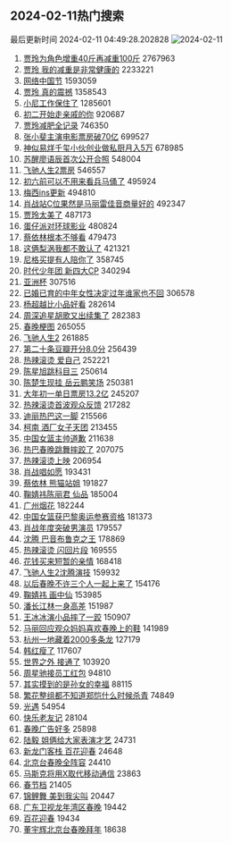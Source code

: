 ## 2024-02-11热门搜索 
最后更新时间 2024-02-11 04:49:28.202828 
![2024-02-11](https://imgs-storage.s3.us-east-005.backblazeb2.com/20240211/2024-02-11.png?versionId=4_z8fbbed132d73df8689c40f13_f108a557568f5e7c4_d20240210_m204928_c005_v0501012_t0056_u01707598168145) 
1. [贾玲为角色增重40斤再减重100斤](https://s.weibo.com/weibo?q=%23%E8%B4%BE%E7%8E%B2%E4%B8%BA%E8%A7%92%E8%89%B2%E5%A2%9E%E9%87%8D40%E6%96%A4%E5%86%8D%E5%87%8F%E9%87%8D100%E6%96%A4%23&t=31&band_rank=1&Refer=top) 2767963
1. [贾玲 我的减重是非常健康的](https://s.weibo.com/weibo?q=%E8%B4%BE%E7%8E%B2%20%E6%88%91%E7%9A%84%E5%87%8F%E9%87%8D%E6%98%AF%E9%9D%9E%E5%B8%B8%E5%81%A5%E5%BA%B7%E7%9A%84&t=31&band_rank=2&Refer=top) 2233221
1. [网络中国节](https://s.weibo.com/weibo?q=%23%E7%BD%91%E7%BB%9C%E4%B8%AD%E5%9B%BD%E8%8A%82%23&t=31&band_rank=3&Refer=top) 1593059
1. [贾玲 真的震撼](https://s.weibo.com/weibo?q=%E8%B4%BE%E7%8E%B2%20%E7%9C%9F%E7%9A%84%E9%9C%87%E6%92%BC&t=31&band_rank=4&Refer=top) 1358543
1. [小尼工作保住了](https://s.weibo.com/weibo?q=%23%E5%B0%8F%E5%B0%BC%E5%B7%A5%E4%BD%9C%E4%BF%9D%E4%BD%8F%E4%BA%86%23&t=31&band_rank=5&Refer=top) 1285601
1. [初二开始走亲戚的你](https://s.weibo.com/weibo?q=%E5%88%9D%E4%BA%8C%E5%BC%80%E5%A7%8B%E8%B5%B0%E4%BA%B2%E6%88%9A%E7%9A%84%E4%BD%A0&t=31&band_rank=35&Refer=top) 920687
1. [贾玲减肥全记录](https://s.weibo.com/weibo?q=%E8%B4%BE%E7%8E%B2%E5%87%8F%E8%82%A5%E5%85%A8%E8%AE%B0%E5%BD%95&t=31&band_rank=12&Refer=top) 746350
1. [张小斐主演电影票房破70亿](https://s.weibo.com/weibo?q=%23%E5%BC%A0%E5%B0%8F%E6%96%90%E4%B8%BB%E6%BC%94%E7%94%B5%E5%BD%B1%E7%A5%A8%E6%88%BF%E7%A0%B470%E4%BA%BF%23&t=31&band_rank=6&Refer=top) 699527
1. [神似易烊千玺小伙创业做私厨月入5万](https://s.weibo.com/weibo?q=%23%E7%A5%9E%E4%BC%BC%E6%98%93%E7%83%8A%E5%8D%83%E7%8E%BA%E5%B0%8F%E4%BC%99%E5%88%9B%E4%B8%9A%E5%81%9A%E7%A7%81%E5%8E%A8%E6%9C%88%E5%85%A55%E4%B8%87%23&t=31&band_rank=7&Refer=top) 678985
1. [苏醒廖语辰首次公开合照](https://s.weibo.com/weibo?q=%23%E8%8B%8F%E9%86%92%E5%BB%96%E8%AF%AD%E8%BE%B0%E9%A6%96%E6%AC%A1%E5%85%AC%E5%BC%80%E5%90%88%E7%85%A7%23&t=31&band_rank=8&Refer=top) 548004
1. [飞驰人生2票房](https://s.weibo.com/weibo?q=%E9%A3%9E%E9%A9%B0%E4%BA%BA%E7%94%9F2%E7%A5%A8%E6%88%BF&t=31&band_rank=9&Refer=top) 546557
1. [初六前可以不用来看兵马俑了](https://s.weibo.com/weibo?q=%23%E5%88%9D%E5%85%AD%E5%89%8D%E5%8F%AF%E4%BB%A5%E4%B8%8D%E7%94%A8%E6%9D%A5%E7%9C%8B%E5%85%B5%E9%A9%AC%E4%BF%91%E4%BA%86%23&t=31&band_rank=10&Refer=top) 495924
1. [梅西ins更新](https://s.weibo.com/weibo?q=%E6%A2%85%E8%A5%BFins%E6%9B%B4%E6%96%B0&t=31&band_rank=11&Refer=top) 494810
1. [肖战站C位果然是马丽雷佳音商量好的](https://s.weibo.com/weibo?q=%23%E8%82%96%E6%88%98%E7%AB%99C%E4%BD%8D%E6%9E%9C%E7%84%B6%E6%98%AF%E9%A9%AC%E4%B8%BD%E9%9B%B7%E4%BD%B3%E9%9F%B3%E5%95%86%E9%87%8F%E5%A5%BD%E7%9A%84%23&t=31&band_rank=14&Refer=top) 492347
1. [贾玲太美了](https://s.weibo.com/weibo?q=%E8%B4%BE%E7%8E%B2%E5%A4%AA%E7%BE%8E%E4%BA%86&t=31&band_rank=13&Refer=top) 487173
1. [蛋仔派对环球影业](https://s.weibo.com/weibo?q=%23%E8%9B%8B%E4%BB%94%E6%B4%BE%E5%AF%B9%E7%8E%AF%E7%90%83%E5%BD%B1%E4%B8%9A%23&t=31&band_rank=15&Refer=top) 480824
1. [蔡依林根本不够看](https://s.weibo.com/weibo?q=%23%E8%94%A1%E4%BE%9D%E6%9E%97%E6%A0%B9%E6%9C%AC%E4%B8%8D%E5%A4%9F%E7%9C%8B%23&t=31&band_rank=16&Refer=top) 479473
1. [这俩梨涡我都不敢认了](https://s.weibo.com/weibo?q=%E8%BF%99%E4%BF%A9%E6%A2%A8%E6%B6%A1%E6%88%91%E9%83%BD%E4%B8%8D%E6%95%A2%E8%AE%A4%E4%BA%86&t=31&band_rank=17&Refer=top) 421321
1. [尼格买提有人陪你了](https://s.weibo.com/weibo?q=%E5%B0%BC%E6%A0%BC%E4%B9%B0%E6%8F%90%E6%9C%89%E4%BA%BA%E9%99%AA%E4%BD%A0%E4%BA%86&t=31&band_rank=18&Refer=top) 358745
1. [时代少年团 新四大CP](https://s.weibo.com/weibo?q=%E6%97%B6%E4%BB%A3%E5%B0%91%E5%B9%B4%E5%9B%A2%20%E6%96%B0%E5%9B%9B%E5%A4%A7CP&t=31&band_rank=19&Refer=top) 340294
1. [亚洲杯](https://s.weibo.com/weibo?q=%E4%BA%9A%E6%B4%B2%E6%9D%AF&t=31&band_rank=20&Refer=top) 307516
1. [已婚已育的中年女性决定过年谁家也不回](https://s.weibo.com/weibo?q=%23%E5%B7%B2%E5%A9%9A%E5%B7%B2%E8%82%B2%E7%9A%84%E4%B8%AD%E5%B9%B4%E5%A5%B3%E6%80%A7%E5%86%B3%E5%AE%9A%E8%BF%87%E5%B9%B4%E8%B0%81%E5%AE%B6%E4%B9%9F%E4%B8%8D%E5%9B%9E%23&t=31&band_rank=21&Refer=top) 306578
1. [杨超越比小品好看](https://s.weibo.com/weibo?q=%E6%9D%A8%E8%B6%85%E8%B6%8A%E6%AF%94%E5%B0%8F%E5%93%81%E5%A5%BD%E7%9C%8B&t=31&band_rank=22&Refer=top) 282614
1. [周深追星胡歌又出续集了](https://s.weibo.com/weibo?q=%23%E5%91%A8%E6%B7%B1%E8%BF%BD%E6%98%9F%E8%83%A1%E6%AD%8C%E5%8F%88%E5%87%BA%E7%BB%AD%E9%9B%86%E4%BA%86%23&t=31&band_rank=37&Refer=top) 282383
1. [春晚梗图](https://s.weibo.com/weibo?q=%E6%98%A5%E6%99%9A%E6%A2%97%E5%9B%BE&t=31&band_rank=23&Refer=top) 265055
1. [飞驰人生2](https://s.weibo.com/weibo?q=%E9%A3%9E%E9%A9%B0%E4%BA%BA%E7%94%9F2&t=31&band_rank=24&Refer=top) 261885
1. [第二十条豆瓣开分8.0分](https://s.weibo.com/weibo?q=%23%E7%AC%AC%E4%BA%8C%E5%8D%81%E6%9D%A1%E8%B1%86%E7%93%A3%E5%BC%80%E5%88%868.0%E5%88%86%23&t=31&band_rank=24&Refer=top) 256439
1. [热辣滚烫 爱自己](https://s.weibo.com/weibo?q=%E7%83%AD%E8%BE%A3%E6%BB%9A%E7%83%AB%20%E7%88%B1%E8%87%AA%E5%B7%B1&t=31&band_rank=25&Refer=top) 252221
1. [陈星旭跳科目三](https://s.weibo.com/weibo?q=%E9%99%88%E6%98%9F%E6%97%AD%E8%B7%B3%E7%A7%91%E7%9B%AE%E4%B8%89&t=31&band_rank=26&Refer=top) 250614
1. [陈楚生现挂 岳云鹏笑场](https://s.weibo.com/weibo?q=%E9%99%88%E6%A5%9A%E7%94%9F%E7%8E%B0%E6%8C%82%20%E5%B2%B3%E4%BA%91%E9%B9%8F%E7%AC%91%E5%9C%BA&t=31&band_rank=27&Refer=top) 250381
1. [大年初一单日票房13.2亿](https://s.weibo.com/weibo?q=%23%E5%A4%A7%E5%B9%B4%E5%88%9D%E4%B8%80%E5%8D%95%E6%97%A5%E7%A5%A8%E6%88%BF13.2%E4%BA%BF%23&t=31&band_rank=28&Refer=top) 245207
1. [热辣滚烫首波观众反馈](https://s.weibo.com/weibo?q=%23%E7%83%AD%E8%BE%A3%E6%BB%9A%E7%83%AB%E9%A6%96%E6%B3%A2%E8%A7%82%E4%BC%97%E5%8F%8D%E9%A6%88%23&t=31&band_rank=31&Refer=top) 217282
1. [迪丽热巴这一脚](https://s.weibo.com/weibo?q=%E8%BF%AA%E4%B8%BD%E7%83%AD%E5%B7%B4%E8%BF%99%E4%B8%80%E8%84%9A&t=31&band_rank=32&Refer=top) 215566
1. [柯南 酒厂女子天团](https://s.weibo.com/weibo?q=%E6%9F%AF%E5%8D%97%20%E9%85%92%E5%8E%82%E5%A5%B3%E5%AD%90%E5%A4%A9%E5%9B%A2&t=31&band_rank=29&Refer=top) 213455
1. [中国女篮主帅道歉](https://s.weibo.com/weibo?q=%23%E4%B8%AD%E5%9B%BD%E5%A5%B3%E7%AF%AE%E4%B8%BB%E5%B8%85%E9%81%93%E6%AD%89%23&t=31&band_rank=30&Refer=top) 211638
1. [热巴春晚跳舞摔跤了](https://s.weibo.com/weibo?q=%E7%83%AD%E5%B7%B4%E6%98%A5%E6%99%9A%E8%B7%B3%E8%88%9E%E6%91%94%E8%B7%A4%E4%BA%86&t=31&band_rank=37&Refer=top) 207075
1. [热辣滚烫上映](https://s.weibo.com/weibo?q=%E7%83%AD%E8%BE%A3%E6%BB%9A%E7%83%AB%E4%B8%8A%E6%98%A0&t=31&band_rank=33&Refer=top) 206954
1. [肖战唱如愿](https://s.weibo.com/weibo?q=%23%E8%82%96%E6%88%98%E5%94%B1%E5%A6%82%E6%84%BF%23&t=31&band_rank=34&Refer=top) 193431
1. [蔡依林 熊猫站姐](https://s.weibo.com/weibo?q=%E8%94%A1%E4%BE%9D%E6%9E%97%20%E7%86%8A%E7%8C%AB%E7%AB%99%E5%A7%90&t=31&band_rank=36&Refer=top) 191827
1. [鞠婧祎陈丽君 仙品](https://s.weibo.com/weibo?q=%E9%9E%A0%E5%A9%A7%E7%A5%8E%E9%99%88%E4%B8%BD%E5%90%9B%20%E4%BB%99%E5%93%81&t=31&band_rank=38&Refer=top) 185004
1. [广州烟花](https://s.weibo.com/weibo?q=%E5%B9%BF%E5%B7%9E%E7%83%9F%E8%8A%B1&t=31&band_rank=39&Refer=top) 182244
1. [中国女篮获巴黎奥运参赛资格](https://s.weibo.com/weibo?q=%23%E4%B8%AD%E5%9B%BD%E5%A5%B3%E7%AF%AE%E8%8E%B7%E5%B7%B4%E9%BB%8E%E5%A5%A5%E8%BF%90%E5%8F%82%E8%B5%9B%E8%B5%84%E6%A0%BC%23&t=31&band_rank=40&Refer=top) 181373
1. [肖战年度突破男演员](https://s.weibo.com/weibo?q=%23%E8%82%96%E6%88%98%E5%B9%B4%E5%BA%A6%E7%AA%81%E7%A0%B4%E7%94%B7%E6%BC%94%E5%91%98%23&t=31&band_rank=41&Refer=top) 179557
1. [沈腾 巴音布鲁克之王](https://s.weibo.com/weibo?q=%E6%B2%88%E8%85%BE%20%E5%B7%B4%E9%9F%B3%E5%B8%83%E9%B2%81%E5%85%8B%E4%B9%8B%E7%8E%8B&t=31&band_rank=42&Refer=top) 178869
1. [热辣滚烫 闪回片段](https://s.weibo.com/weibo?q=%E7%83%AD%E8%BE%A3%E6%BB%9A%E7%83%AB%20%E9%97%AA%E5%9B%9E%E7%89%87%E6%AE%B5&t=31&band_rank=37&Refer=top) 169555
1. [花钱买来短暂的亲情](https://s.weibo.com/weibo?q=%E8%8A%B1%E9%92%B1%E4%B9%B0%E6%9D%A5%E7%9F%AD%E6%9A%82%E7%9A%84%E4%BA%B2%E6%83%85&t=31&band_rank=43&Refer=top) 168418
1. [飞驰人生2沈腾演技](https://s.weibo.com/weibo?q=%23%E9%A3%9E%E9%A9%B0%E4%BA%BA%E7%94%9F2%E6%B2%88%E8%85%BE%E6%BC%94%E6%8A%80%23&t=31&band_rank=44&Refer=top) 159932
1. [以后春晚不许三个人一起上来了](https://s.weibo.com/weibo?q=%E4%BB%A5%E5%90%8E%E6%98%A5%E6%99%9A%E4%B8%8D%E8%AE%B8%E4%B8%89%E4%B8%AA%E4%BA%BA%E4%B8%80%E8%B5%B7%E4%B8%8A%E6%9D%A5%E4%BA%86&t=31&band_rank=45&Refer=top) 154176
1. [鞠婧祎 画中仙](https://s.weibo.com/weibo?q=%E9%9E%A0%E5%A9%A7%E7%A5%8E%20%E7%94%BB%E4%B8%AD%E4%BB%99&t=31&band_rank=46&Refer=top) 153985
1. [潘长江林一身高差](https://s.weibo.com/weibo?q=%E6%BD%98%E9%95%BF%E6%B1%9F%E6%9E%97%E4%B8%80%E8%BA%AB%E9%AB%98%E5%B7%AE&t=31&band_rank=47&Refer=top) 151987
1. [王冰冰演小品摔了一跤](https://s.weibo.com/weibo?q=%23%E7%8E%8B%E5%86%B0%E5%86%B0%E6%BC%94%E5%B0%8F%E5%93%81%E6%91%94%E4%BA%86%E4%B8%80%E8%B7%A4%23&t=31&band_rank=48&Refer=top) 150907
1. [马丽回应观众妈妈喜欢春晚上的鞋](https://s.weibo.com/weibo?q=%23%E9%A9%AC%E4%B8%BD%E5%9B%9E%E5%BA%94%E8%A7%82%E4%BC%97%E5%A6%88%E5%A6%88%E5%96%9C%E6%AC%A2%E6%98%A5%E6%99%9A%E4%B8%8A%E7%9A%84%E9%9E%8B%23&t=31&band_rank=22&Refer=top) 141989
1. [杭州一地藏着2000多条龙](https://s.weibo.com/weibo?q=%23%E6%9D%AD%E5%B7%9E%E4%B8%80%E5%9C%B0%E8%97%8F%E7%9D%802000%E5%A4%9A%E6%9D%A1%E9%BE%99%23&t=31&band_rank=50&Refer=top) 127179
1. [韩红瘦了](https://s.weibo.com/weibo?q=%E9%9F%A9%E7%BA%A2%E7%98%A6%E4%BA%86&t=31&band_rank=41&Refer=top) 117607
1. [世界之外 接通了](https://s.weibo.com/weibo?q=%E4%B8%96%E7%95%8C%E4%B9%8B%E5%A4%96%20%E6%8E%A5%E9%80%9A%E4%BA%86&t=31&band_rank=49&Refer=top) 103920
1. [周星驰接员工红包](https://s.weibo.com/weibo?q=%E5%91%A8%E6%98%9F%E9%A9%B0%E6%8E%A5%E5%91%98%E5%B7%A5%E7%BA%A2%E5%8C%85&t=31&band_rank=44&Refer=top) 94810
1. [其实摸到的是孙女的幸福](https://s.weibo.com/weibo?q=%E5%85%B6%E5%AE%9E%E6%91%B8%E5%88%B0%E7%9A%84%E6%98%AF%E5%AD%99%E5%A5%B3%E7%9A%84%E5%B9%B8%E7%A6%8F&t=31&band_rank=49&Refer=top) 88115
1. [繁花整组都不知道郑恺什么时候杀青](https://s.weibo.com/weibo?q=%23%E7%B9%81%E8%8A%B1%E6%95%B4%E7%BB%84%E9%83%BD%E4%B8%8D%E7%9F%A5%E9%81%93%E9%83%91%E6%81%BA%E4%BB%80%E4%B9%88%E6%97%B6%E5%80%99%E6%9D%80%E9%9D%92%23&t=31&band_rank=31&Refer=top) 74849
1. [光遇](https://s.weibo.com/weibo?q=%E5%85%89%E9%81%87&t=31&band_rank=49&Refer=top) 54954
1. [快乐老友记](https://s.weibo.com/weibo?q=%23%E5%BF%AB%E4%B9%90%E8%80%81%E5%8F%8B%E8%AE%B0%23&t=31&band_rank=47&Refer=top) 28104
1. [春晚广告好多](https://s.weibo.com/weibo?q=%E6%98%A5%E6%99%9A%E5%B9%BF%E5%91%8A%E5%A5%BD%E5%A4%9A&t=31&band_rank=46&Refer=top) 25898
1. [陆毅 姐俩给大家表演才艺](https://s.weibo.com/weibo?q=%E9%99%86%E6%AF%85%20%E5%A7%90%E4%BF%A9%E7%BB%99%E5%A4%A7%E5%AE%B6%E8%A1%A8%E6%BC%94%E6%89%8D%E8%89%BA&t=31&band_rank=31&Refer=top) 24731
1. [新龙门客栈 百花迎春](https://s.weibo.com/weibo?q=%E6%96%B0%E9%BE%99%E9%97%A8%E5%AE%A2%E6%A0%88%20%E7%99%BE%E8%8A%B1%E8%BF%8E%E6%98%A5&t=31&band_rank=32&Refer=top) 24648
1. [北京台春晚全阵容](https://s.weibo.com/weibo?q=%23%E5%8C%97%E4%BA%AC%E5%8F%B0%E6%98%A5%E6%99%9A%E5%85%A8%E9%98%B5%E5%AE%B9%23&t=31&band_rank=27&Refer=top) 24410
1. [马斯克将用X取代移动通信](https://s.weibo.com/weibo?q=%23%E9%A9%AC%E6%96%AF%E5%85%8B%E5%B0%86%E7%94%A8X%E5%8F%96%E4%BB%A3%E7%A7%BB%E5%8A%A8%E9%80%9A%E4%BF%A1%23&t=31&band_rank=49&Refer=top) 23863
1. [春节档](https://s.weibo.com/weibo?q=%E6%98%A5%E8%8A%82%E6%A1%A3&t=31&band_rank=41&Refer=top) 21405
1. [锦鲤舞 美到我尖叫](https://s.weibo.com/weibo?q=%E9%94%A6%E9%B2%A4%E8%88%9E%20%E7%BE%8E%E5%88%B0%E6%88%91%E5%B0%96%E5%8F%AB&t=31&band_rank=48&Refer=top) 20447
1. [广东卫视龙年湾区春晚](https://s.weibo.com/weibo?q=%E5%B9%BF%E4%B8%9C%E5%8D%AB%E8%A7%86%E9%BE%99%E5%B9%B4%E6%B9%BE%E5%8C%BA%E6%98%A5%E6%99%9A&t=31&band_rank=37&Refer=top) 19442
1. [百花迎春](https://s.weibo.com/weibo?q=%E7%99%BE%E8%8A%B1%E8%BF%8E%E6%98%A5&t=31&band_rank=47&Refer=top) 19434
1. [董宇辉北京台春晚拜年](https://s.weibo.com/weibo?q=%23%E8%91%A3%E5%AE%87%E8%BE%89%E5%8C%97%E4%BA%AC%E5%8F%B0%E6%98%A5%E6%99%9A%E6%8B%9C%E5%B9%B4%23&t=31&band_rank=45&Refer=top) 18638

